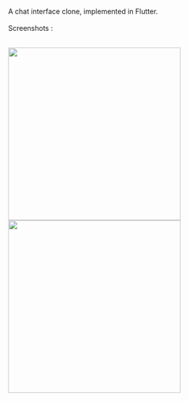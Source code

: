 A chat interface clone, implemented in Flutter.
<br>
<br>
Screenshots :
<br>
<br>
<tr>
  <td>
    <img src ="https://github.com/user-attachments/assets/118eb20e-48ad-4506-b38a-5fb4a7792f2e" width="350">
  </td>
  <td>
    <img src="https://github.com/user-attachments/assets/be30fa39-2393-408d-b2ee-bb81b71a7e77" width="350">
  </td>
</tr>

